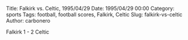 Title: Falkirk vs. Celtic, 1995/04/29
Date: 1995/04/29 00:00
Category: sports
Tags: football, football scores, Falkirk, Celtic
Slug: falkirk-vs-celtic
Author: carbonero


Falkirk 1 - 2 Celtic
